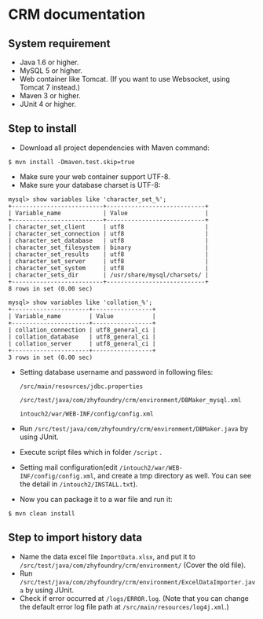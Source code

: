 # CRM documentation

## System requirement

* Java 1.6 or higher.
* MySQL 5 or higher.
* Web container like Tomcat. (If you want to use Websocket, using Tomcat 7 instead.)
* Maven 3 or higher.
* JUnit 4 or higher.

## Step to install

* Download all project dependencies with Maven command:

```
$ mvn install -Dmaven.test.skip=true
```

* Make sure your web container support UTF-8.
* Make sure your database charset is UTF-8:

```
mysql> show variables like 'character_set_%';
+--------------------------+----------------------------+
| Variable_name            | Value                      |
+--------------------------+----------------------------+
| character_set_client     | utf8                       |
| character_set_connection | utf8                       |
| character_set_database   | utf8                       |
| character_set_filesystem | binary                     |
| character_set_results    | utf8                       |
| character_set_server     | utf8                       |
| character_set_system     | utf8                       |
| character_sets_dir       | /usr/share/mysql/charsets/ |
+--------------------------+----------------------------+
8 rows in set (0.00 sec)

mysql> show variables like 'collation_%';
+----------------------+-----------------+
| Variable_name        | Value           |
+----------------------+-----------------+
| collation_connection | utf8_general_ci |
| collation_database   | utf8_general_ci |
| collation_server     | utf8_general_ci |
+----------------------+-----------------+
3 rows in set (0.00 sec)
```

* Setting database username and password in following files:

  `/src/main/resources/jdbc.properties`

  `/src/test/java/com/zhyfoundry/crm/environment/DBMaker_mysql.xml`

  `intouch2/war/WEB-INF/config/config.xml`
* Run `/src/test/java/com/zhyfoundry/crm/environment/DBMaker.java` by using JUnit.
* Execute script files which in folder `/script` .
* Setting mail configuration(edit `/intouch2/war/WEB-INF/config/config.xml`, and create a tmp directory as well. You can see the detail in `/intouch2/INSTALL.txt`).
* Now you can package it to a war file and run it:

```
$ mvn clean install
```

## Step to import history data
* Name the data excel file `ImportData.xlsx`, and put it to `/src/test/java/com/zhyfoundry/crm/environment/` (Cover the old file).
* Run `/src/test/java/com/zhyfoundry/crm/environment/ExcelDataImporter.java` by using JUnit.
* Check if error occurred at `/logs/ERROR.log`.
  (Note that you can change the default error log file path at `/src/main/resources/log4j.xml`.)